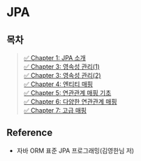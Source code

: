 # JPA

## 목차

> [✅ Chapter 1: JPA 소개](./chapter01.md)  
> [✅ Chapter 3: 영속성 관리(1)](./chapter03.md)  
> [✅ Chapter 3: 영속성 관리(2)](<./chapter03(2).md>)  
> [✅ Chapter 4: 엔티티 매핑](./chapter04.md)  
> [✅ Chapter 5: 연관관계 매핑 기초](./chapter05.md)  
> [✅ Chapter 6: 다양한 연관관계 매핑](./chapter06.md)  
> [✅ Chapter 7: 고급 매핑](./chapter07.md)

## Reference

- 자바 ORM 표준 JPA 프로그래밍(김영한님 저)
